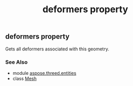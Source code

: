 ﻿---
title: deformers property
second_title: Aspose.3D for Python via .NET API References
description: 
type: docs
weight: 190
url: /python-net/aspose.threed.entities/mesh/deformers/
is_root: false
---

## deformers property


Gets all deformers associated with this geometry.

### See Also
* module [aspose.threed.entities](../../)
* class [Mesh](/3d/python-net/aspose.threed.entities/mesh)
